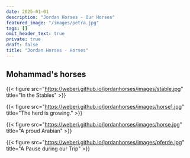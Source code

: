 ```yaml
---
date: 2025-01-01
description: "Jordan Horses - Our Horses"
featured_image: "/images/petra.jpg"
tags: []
omit_header_text: true
private: true
draft: false
title: "Jordan Horses - Horses"
---
```




## Mohammad's horses



{{< figure src="https://weberi.github.io/jordanhorses/images/stable.jpg" title="In the Stables" >}}

{{< figure src="https://weberi.github.io/jordanhorses/images/horse1.jpg" title="The herd is growing." >}}


{{< figure src="https://weberi.github.io/jordanhorses/images/horse.jpg" title="A proud Arabian" >}}

{{< figure src="https://weberi.github.io/jordanhorses/images/pferde.jpg" title="A Pause during our Trip" >}}

